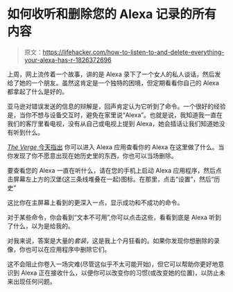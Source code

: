 # 如何收听和删除您的 Alexa 记录的所有内容

> 原文：<https://lifehacker.com/how-to-listen-to-and-delete-everything-your-alexa-has-r-1826372696>

上周，网上流传着一个故事，讲的是 Alexa 录下了一个女人的私人谈话，然后发给了她的一个朋友。虽然这肯定是一个独特的困境，但定期看看你自己的 Alexa 都拿起了什么是好的。



亚马逊对错误发送的信息的辩解是，回声肯定认为它听到了命令。一个很好的经验是，当你不想与设备交互时，避免在家里说“Alexa”。也就是说，我知道我一直在我们的客厅里看电视，没有从自己或电视上提到 Alexa，她会插话让我们知道她没有听到什么。

[*The Verge* 今天指出](https://www.theverge.com/2018/5/28/17402154/how-to-see-amazon-echo-alexa-conversation-recording-history-listen) 你可以进入 Alexa 应用查看你的 Alexa 在这里做了什么。当你发现了你不愿意出现在她历史里的东西，你也可以当场删除。

要查看您的 Alexa 一直在听什么，请在您的手机上启动 Alexa 应用程序，然后点击屏幕左上方的汉堡(这三条线堆叠在一起)图标。在那里，点击“设置”，然后“历史”

这比你在主屏幕上看到的更深入一点，显示成功和不成功的命令。

对于某些命令，你会看到“文本不可用”,你可以点击这些，看看到底是 Alexa 听到了什么，以为是给我的。

对我来说，答案是大量的*套装*，这是我上个月狂看的。如果你发现你想删除的录像，你也可以在应用程序中删除它们。

这不会阻止你卷入一场灾难(尽管这似乎不太可能开始)，但它可以帮助你更好地意识到 Alexa 正在接收什么，以便你可以改变你的习惯(或改变她的位置)，以防止未来出现任何问题。